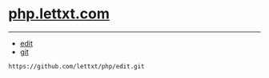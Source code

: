 # [php.lettxt.com](https://php.lettxt.com)


---
+ [edit](https://github.com/lettxt/php/edit/main/README.md)
+ [git](https://github.com/lettxt/php)
```
https://github.com/lettxt/php/edit.git
```
